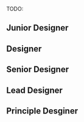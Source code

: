 TODO:

## Junior Designer

## Designer

## Senior Designer

## Lead Designer

## Principle Desginer
